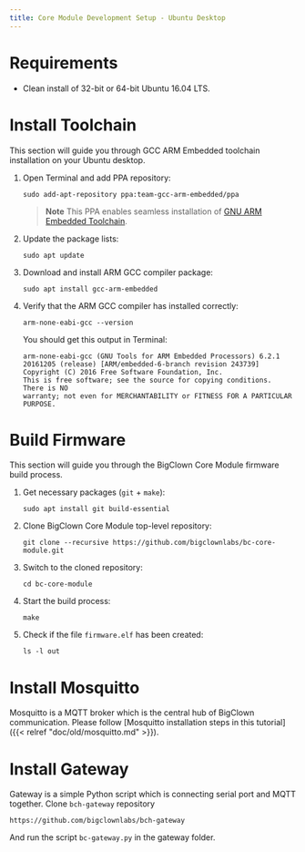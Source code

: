 ```yaml
---
title: Core Module Development Setup - Ubuntu Desktop
---
```


# Requirements

* Clean install of 32-bit or 64-bit Ubuntu 16.04 LTS.

# Install Toolchain

This section will guide you through GCC ARM Embedded toolchain installation on your Ubuntu desktop.

1. Open Terminal and add PPA repository:

   ```
   sudo add-apt-repository ppa:team-gcc-arm-embedded/ppa
   ```

   > **Note** This PPA enables seamless installation of [GNU ARM Embedded Toolchain](https://launchpad.net/gcc-arm-embedded).

2. Update the package lists:

   ```
   sudo apt update
   ```

3. Download and install ARM GCC compiler package:

   ```
   sudo apt install gcc-arm-embedded
   ```

4. Verify that the ARM GCC compiler has installed correctly:

   ```
   arm-none-eabi-gcc --version
   ```

   You should get this output in Terminal:

   ```
   arm-none-eabi-gcc (GNU Tools for ARM Embedded Processors) 6.2.1 20161205 (release) [ARM/embedded-6-branch revision 243739]
   Copyright (C) 2016 Free Software Foundation, Inc.
   This is free software; see the source for copying conditions.  There is NO
   warranty; not even for MERCHANTABILITY or FITNESS FOR A PARTICULAR PURPOSE.
   ```

# Build Firmware

This section will guide you through the BigClown Core Module firmware build process.

1. Get necessary packages (`git` + `make`):

   ```
   sudo apt install git build-essential
   ```

2. Clone BigClown Core Module top-level repository:

   ```
   git clone --recursive https://github.com/bigclownlabs/bc-core-module.git
   ```

3. Switch to the cloned repository:

   ```
   cd bc-core-module
   ```

4. Start the build process:

   ```
   make
   ```

5. Check if the file `firmware.elf` has been created:

   ```
   ls -l out
   ```

# Install Mosquitto

Mosquitto is a MQTT broker which is the central hub of BigClown communication. Please follow [Mosquitto installation steps in this tutorial]({{< relref "doc/old/mosquitto.md" >}}).

# Install Gateway

Gateway is a simple Python script which is connecting serial port and MQTT together. Clone `bch-gateway` repository

``https://github.com/bigclownlabs/bch-gateway``

And run the script `bc-gateway.py` in the gateway folder.
